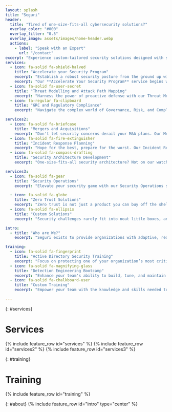 ```yaml
---
layout: splash
title: "Seguri"
header:
  title: "Tired of one-size-fits-all cybersecurity solutions?"
  overlay_color: "#000"
  overlay_filter: "0.5"
  overlay_image: assets/images/home-header.webp
  actions:
    - label: "Speak with an Expert"
      url: "/contact"
excerpt: "Experience custom-tailored security solutions designed with security practitioners in mind."
services:
  - icon: fa-solid fa-shield-halved
    title: "Accelerate your Security Program"
    excerpt: "Establish a robust security posture from the ground up with our **Accelerate Your Security Program** service. Beginning with an in-depth assessment of your current security landscape, we identify gaps and opportunities for improvement, leveraging industry best practices and frameworks to create a tailored security strategy. Whether you're building a new program or enhancing an existing one, our expert guidance ensures your security foundation is solid, scalable, and resilient."
	excerpt: "Our **Accelerate Your Security Program** service begins with a comprehensive assessment of your unique security landscape. We identify critical gaps and opportunities, crafting a tailored strategy that aligns with leading industry frameworks. Whether you're building from the ground up or enhancing an existing program, we're not just consultants – we're partners committed to establishing a robust, scalable, and resilient security foundation that evolves with your needs."
  - icon: fa-solid fa-user-secret
    title: "Threat Modelling and Attack Path Mapping"
    excerpt: "Harness the power of proactive defense with our Threat Modeling and Attack Path Mapping services. We combine a hacker's insight with a defender's focus to map out potential attack paths, helping you prioritize your security efforts where they matter most. This isn't just a theoretical exercise – it's a practical, data-driven approach that transforms your security strategy from reactive to proactive. Plus, it provides the concrete justification you need for allocating security resources effectively, ensuring your defenses are both robust and efficient."
  - icon: fa-regular fa-clipboard
    title: "GRC and Regulatory Compliance"
    excerpt: "Navigate the complex world of Governance, Risk, and Compliance (GRC) with confidence. Our GRC and Regulatory Compliance services are designed to help you establish, evaluate, and maintain a comprehensive program that meets both customer expectations and regulatory requirements. Whether you're initiating your GRC journey, assessing your current program's effectiveness, or tackling specific compliance challenges, we're here as your long-term partners. Our approach goes beyond mere checkbox ticking – we help you build a resilient, practical GRC program that stands up to real-world challenges."

services2:
  - icon: fa-solid fa-briefcase
    title: "Mergers and Acquisitions"
    excerpt: "Don't let security concerns derail your M&A plans. Our Mergers and Acquisitions solutions put security at the forefront of your deal-making process. We conduct thorough assessments to uncover potential risks and vulnerabilities in your target company's security posture, giving you the insights you need to make informed decisions. But we don't stop there - we'll work with you to create detailed integration plans that align security practices, ensuring your newly expanded organization stays resilient and secure throughout the transition and beyond."
  - icon: fa-solid fa-fire-extinguisher
    title: "Incident Response Planning"
    excerpt: "Hope for the best, prepare for the worst. Our Incident Response Planning services ensure you're ready for whatever cyber threats come your way. We don't just hand you a generic plan and call it a day. Instead, we develop comprehensive, tailored incident response strategies, put them to the test with realistic tabletop exercises (TTX), and create detailed playbooks that give your team the confidence to respond swiftly and effectively when it matters most. With us, you'll turn potential crises into well-managed events."
  - icon: fa-solid fa-compass-drafting
    title: "Security Architecture Development"
    excerpt: "One-size-fits-all security architecture? Not on our watch. Our Security Architecture Development services are all about creating a robust, scalable framework that's as unique as your organization. We roll up our sleeves and work side-by-side with your team to develop a customized security blueprint. From bespoke artifacts and metamodels to a detailed architecture roadmap, we ensure every aspect aligns with your long-term security goals. The result? A security architecture that not only protects you today but evolves with your business for years to come."

services3:
  - icon: fa-solid fa-gear
    title: "Security Operations"
    excerpt: "Elevate your security game with our Security Operations services. We're not just about implementing tools - we're about optimizing your entire security ecosystem. From crafting robust detection engineering strategies to performing meticulous gap analysis and tuning, we'll help you spot threats faster and respond smarter. Our custom alert triage playbooks ensure your team isn't just drowning in alerts, but efficiently tackling real threats. The result? A security operations center that's always ahead of the curve, not just keeping pace."

  - icon: fa-solid fa-globe
    title: "Zero Trust Solutions"
    excerpt: "Zero trust is not just a product you can buy off the shelf. Our Zero Trust Solutions help you transition from a 'trust but verify' approach to a 'never trust, always verify' mindset. We don't just throw buzzwords at you - we work closely with your team to design and implement a Zero Trust architecture that fits your organization like a glove. From users and devices to applications, we ensure everything is authenticated, authorized, and continuously validated, no matter where they are. It's not just security - it's peace of mind in a perimeter-less world."
  - icon: fa-solid fa-ellipsis
    title: "Custom Solutions"
    excerpt: "Security challenges rarely fit into neat little boxes, and neither do our solutions. Our Custom Solutions service is all about addressing your unique security needs head-on. Whether you're grappling with industry-specific regulations, facing unusual threat vectors, or looking to push the boundaries of your security posture, we're here to craft strategies that fit your world. We don't believe in off-the-shelf solutions - instead, we roll up our sleeves and work side-by-side with you to develop and implement security measures that tackle your most critical concerns. Your business is unique, and your security should be too."

intro:
  - title: "Who are We?"
    excerpt: "Seguri exists to provide organizations with adaptive, real-world cybersecurity solutions. We're committed to being true security partners, offering tailored services that evolve with our clients' needs and deliver tangible, lasting results. <br> <br>Born from frustration with traditional security consulting, Seguri brings together a team of seasoned cybersecurity practitioners who've been in your shoes. We've experienced firsthand the gap between theoretical best practices and real-world implementation, and we're here to bridge it. Our approach is different - we don't believe in one-size-fits-all solutions or reports that gather dust on shelves. Instead, we offer flexible, customizable services that adapt to your unique challenges and objectives. <br> <br> At our core, we're hackers with a defensive focus. This unique perspective allows us to anticipate threats and develop robust protection strategies. We're not interested in being just another vendor you call for annual assessments. Our goal is to become an extension of your team, a true partner in your security journey. Through continuous collaboration and open communication, we ensure our solutions not only address your current needs but also evolve with your organization, providing lasting value and measurable improvements to your security posture."

training:
  - icon: fa-solid fa-fingerprint
    title: "Active Directory Security Training"
    excerpt: "Focus on protecting one of your organization’s most critical assets with our Active Directory Security Training. This program dives deep into best practices, common vulnerabilities, and advanced techniques to secure and harden your Active Directory environment. Participants will learn how to detect and mitigate threats, implement robust access controls, and maintain the integrity of their directory services."
  - icon: fa-solid fa-magnifying-glass
    title: "Detection Engineering Bootcamp"
    excerpt: "Enhance your team's ability to build, tune, and maintain effective detection mechanisms with our Detection Engineering Bootcamp. This intensive, hands-on course provides expertise in crafting custom detection rules, leveraging advanced analytics, and responding to security incidents with precision. It’s essential training for any organization looking to elevate their threat detection capabilities."
  - icon: fa-solid fa-chalkboard-user
    title: "Custom Training"
    excerpt: "Empower your team with the knowledge and skills needed to defend against today’s sophisticated cyber threats through our training services. We offer comprehensive, hands-on training programs tailored to your organization’s unique needs and security goals. Covering a wide range of topics, from foundational security principles to advanced threat detection and response techniques, our training provides actionable and practical learning experiences, ensuring your team can immediately apply what they’ve learned to enhance your security posture."

---
```

{: #services}
# Services 
{% include feature_row id="services" %}
{% include feature_row id="services2" %}
{% include feature_row id="services3" %}

{: #training}
# Training
{% include feature_row id="training" %}


{: #about} 
{% include feature_row id="intro" type="center" %}